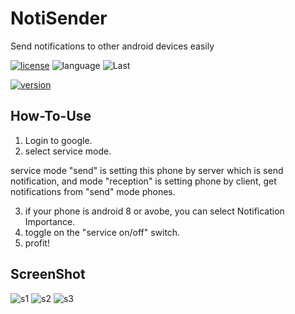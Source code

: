 # NotiSender
Send notifications to other android devices easily 

[![license](https://img.shields.io/badge/License-LGPL--3.0-green.svg?logo=gnu)](https://www.gnu.org/licenses/lgpl-3.0.html)
![language](https://img.shields.io/badge/Language-Java-green?logo=java) 
![Last](https://img.shields.io/github/last-commit/choiman1559/NotiSender)


[![version](https://encrypted-tbn0.gstatic.com/images?q=tbn%3AANd9GcQKUUtefY6l9YGHF0GmQAijrUAUueZcJqwGIA&usqp=CAU)](https://play.google.com/store/apps/details?id=com.noti.sender)

## How-To-Use 

 1. Login to google.
 2. select service mode.
 
service mode "send" is setting this phone by server which is send notification,
and mode "reception" is setting phone by client, get notifications from "send" mode phones.

 3. if your phone is android 8 or avobe, you can select Notification Importance. 
 4. toggle on the "service on/off" switch.
 5. profit!
 
 ## ScreenShot
 ![s1](https://play-lh.googleusercontent.com/EE7O4_oMJksDwdc5vovXGdxR9pnuKjJuGFGZaJpsOAYbaT3Sz1JH_pct9AfIohOHGc8=w720-h310)
 ![s2](https://play-lh.googleusercontent.com/-0IQ61SszP_H0RZj2d85eVEBgJJXOibQgofhkhDU5OvSpfCerwfyNM6pk6fCNnJ0WpB4=w720-h310)
 ![s3](https://play-lh.googleusercontent.com/-YknOH0aokrSuzvQJSA7SidUsbFo5O15Lhgz10GAYjDG7LU2i9tvy5b0QJVmrKqsdUE=w720-h310)
